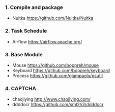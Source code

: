 ### 1. Compile and package
- Nuitka https://github.com/Nuitka/Nuitka

### 2. Task Schedule
- Airflow https://airflow.apache.org/

### 3. Base Module
- Mouse https://github.com/boppreh/mouse
- Keyboard https://github.com/boppreh/keyboard
- Process https://github.com/giampaolo/psutil

### 4. CAPTCHA
- chaojiying http://www.chaojiying.com/
- ddddocr https://github.com/sml2h3/ddddocr
